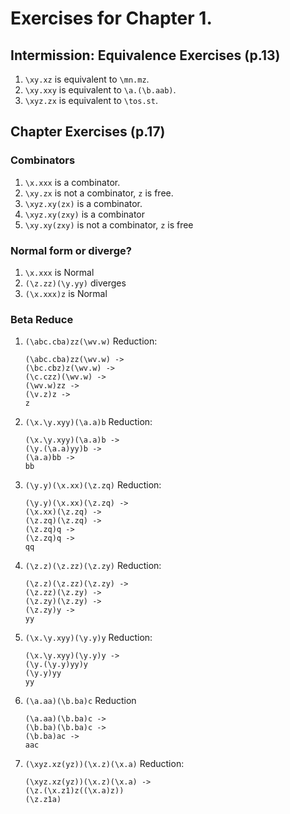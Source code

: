 # Exercises for Chapter 1.

## Intermission: Equivalence Exercises (p.13)

1. `\xy.xz` is equivalent to `\mn.mz`.
2. `\xy.xxy` is equivalent to `\a.(\b.aab)`.
3. `\xyz.zx` is equivalent to `\tos.st`.

## Chapter Exercises (p.17)

### Combinators
1. `\x.xxx` is a combinator.
2. `\xy.zx` is not a combinator, `z` is free.
3. `\xyz.xy(zx)` is a combinator.
4. `\xyz.xy(zxy)` is a combinator
5. `\xy.xy(zxy)` is not a combinator, `z` is free

### Normal form or diverge?
1. `\x.xxx` is Normal
2. `(\z.zz)(\y.yy)` diverges
3. `(\x.xxx)z` is Normal


### Beta Reduce
1. `(\abc.cba)zz(\wv.w)`
   Reduction:
   ``` 
   (\abc.cba)zz(\wv.w) ->
   (\bc.cbz)z(\wv.w) ->
   (\c.czz)(\wv.w) ->
   (\wv.w)zz ->
   (\v.z)z ->
   z
   ```
  
2. `(\x.\y.xyy)(\a.a)b`
   Reduction:
   ```
   (\x.\y.xyy)(\a.a)b ->
   (\y.(\a.a)yy)b ->
   (\a.a)bb ->
   bb
   ```

3. `(\y.y)(\x.xx)(\z.zq)`
   Reduction:
   ```
   (\y.y)(\x.xx)(\z.zq) ->
   (\x.xx)(\z.zq) ->
   (\z.zq)(\z.zq) ->
   (\z.zq)q ->
   (\z.zq)q ->
   qq
   ```

4. `(\z.z)(\z.zz)(\z.zy)`
   Reduction:
   ```
   (\z.z)(\z.zz)(\z.zy) ->
   (\z.zz)(\z.zy) ->
   (\z.zy)(\z.zy) ->
   (\z.zy)y ->
   yy
   ```
5. `(\x.\y.xyy)(\y.y)y`
   Reduction:
   ```
   (\x.\y.xyy)(\y.y)y ->
   (\y.(\y.y)yy)y
   (\y.y)yy
   yy
   ```

6. `(\a.aa)(\b.ba)c`
   Reduction
   ```
   (\a.aa)(\b.ba)c ->
   (\b.ba)(\b.ba)c ->
   (\b.ba)ac ->
   aac
   ```

7. `(\xyz.xz(yz))(\x.z)(\x.a)`
   Reduction:
   ```
   (\xyz.xz(yz))(\x.z)(\x.a) ->
   (\z.(\x.z1)z((\x.a)z))
   (\z.z1a)
   ```
